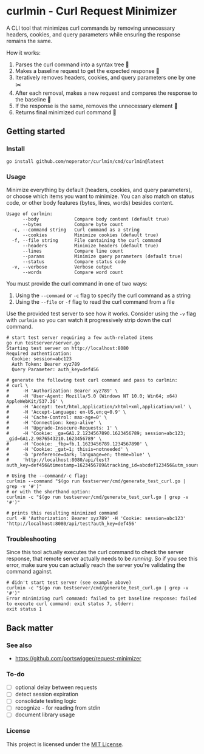 # curlmin - Curl Request Minimizer

A CLI tool that minimizes curl commands by removing unnecessary headers, cookies, and query parameters while ensuring the response remains the same.

How it works:

1. Parses the curl command into a syntax tree 🌳
2. Makes a baseline request to get the expected response 📜
3. Iteratively removes headers, cookies, and query parameters one by one ✂️
4. After each removal, makes a new request and compares the response to the baseline  🧐
5. If the response is the same, removes the unnecessary element 🚮
6. Returns final minimized curl command 🎁

## Getting started

### Install

```
go install github.com/noperator/curlmin/cmd/curlmin@latest
```

### Usage

Minimize everything by default (headers, cookies, and query parameters), or choose which items you want to minimize. You can also match on status code, or other body features (bytes, lines, words) besides content.

```
Usage of curlmin:
      --body             Compare body content (default true)
      --bytes            Compare byte count
  -c, --command string   Curl command as a string
      --cookies          Minimize cookies (default true)
  -f, --file string      File containing the curl command
      --headers          Minimize headers (default true)
      --lines            Compare line count
      --params           Minimize query parameters (default true)
      --status           Compare status code
  -v, --verbose          Verbose output
      --words            Compare word count
```

You must provide the curl command in one of two ways:
1. Using the `--command` or `-c` flag to specify the curl command as a string
2. Using the `--file` or `-f` flag to read the curl command from a file

Use the provided test server to see how it works. Consider using the `-v` flag with `curlmin` so you can watch it progressively strip down the curl command.

```
# start test server requiring a few auth-related items
go run testserver/server.go
Starting test server on http://localhost:8080
Required authentication:
  Cookie: session=abc123
  Auth Token: Bearer xyz789
  Query Parameter: auth_key=def456

# generate the following test curl command and pass to curlmin:
# curl \
#     -H 'Authorization: Bearer xyz789' \
#     -H 'User-Agent: Mozilla/5.0 (Windows NT 10.0; Win64; x64) AppleWebKit/537.36' \
#     -H 'Accept: text/html,application/xhtml+xml,application/xml' \
#     -H 'Accept-Language: en-US,en;q=0.9' \
#     -H 'Cache-Control: max-age=0' \
#     -H 'Connection: keep-alive' \
#     -H 'Upgrade-Insecure-Requests: 1' \
#     -H 'Cookie: _ga=GA1.2.1234567890.1623456789; session=abc123; _gid=GA1.2.9876543210.1623456789' \
#     -H 'Cookie: _fbp=fb.1.1623456789.1234567890' \
#     -H 'Cookie: _gat=1; thisis=notneeded' \
#     -b 'preference=dark; language=en; theme=blue' \
#     'http://localhost:8080/api/test?auth_key=def456&timestamp=1623456789&tracking_id=abcdef123456&utm_source=test&utm_medium=cli&utm_campaign=curlmin'

# Using the --command/-c flag:
curlmin --command "$(go run testserver/cmd/generate_test_curl.go | grep -v '#')"
# or with the shorthand option:
curlmin -c "$(go run testserver/cmd/generate_test_curl.go | grep -v '#')"

# prints this resulting minimized command
curl -H 'Authorization: Bearer xyz789' -H 'Cookie: session=abc123' 'http://localhost:8080/api/test?auth_key=def456'
```

### Troubleshooting

Since this tool actually executes the curl command to check the server response, that remote server actually needs to be _running_. So if you see this error, make sure you can actually reach the server you're validating the command against.

```
# didn't start test server (see example above)
curlmin -c "$(go run testserver/cmd/generate_test_curl.go | grep -v '#')"
Error minimizing curl command: failed to get baseline response: failed to execute curl command: exit status 7, stderr:
exit status 1
```

## Back matter

### See also

- https://github.com/portswigger/request-minimizer

### To-do

- [ ] optional delay between requests
- [ ] detect session expiration
- [ ] consolidate testing logic
- [ ] recognize `-` for reading from stdin
- [ ] document library usage

### License

This project is licensed under the [MIT License](LICENSE.md).
